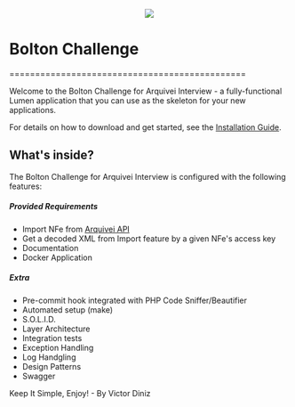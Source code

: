<p align="center"><a href="https://github.com/v1c70rd1n1z/bolton_challenge/wiki" target="_blank">
    <img src="http://imgur.com/sBnwLin.png">
</a></p>

# Bolton Challenge
==============================================

Welcome to the Bolton Challenge for Arquivei Interview - a 
fully-functional Lumen application that you can use as the skeleton for your 
new applications.

For details on how to download and get started, see the
[Installation Guide][1].

What's inside?
--------------

The Bolton Challenge for Arquivei Interview is configured with the 
following features:

##### Provided Requirements
  * Import NFe from [Arquivei API][2]
  * Get a decoded XML from Import feature by a given NFe's access key
  * Documentation
  * Docker Application
  
##### Extra
  * Pre-commit hook integrated with PHP Code Sniffer/Beautifier
  * Automated setup (make)
  * S.O.L.I.D.
  * Layer Architecture
  * Integration tests
  * Exception Handling
  * Log Handgling
  * Design Patterns
  * Swagger
  
Keep It Simple, Enjoy! - By Victor Diniz

[1]: https://github.com/v1c70rd1n1z/bolton_challenge/wiki
[2]: https://docs.arquivei.com.br/?urls.primaryName=Arquivei%20API
